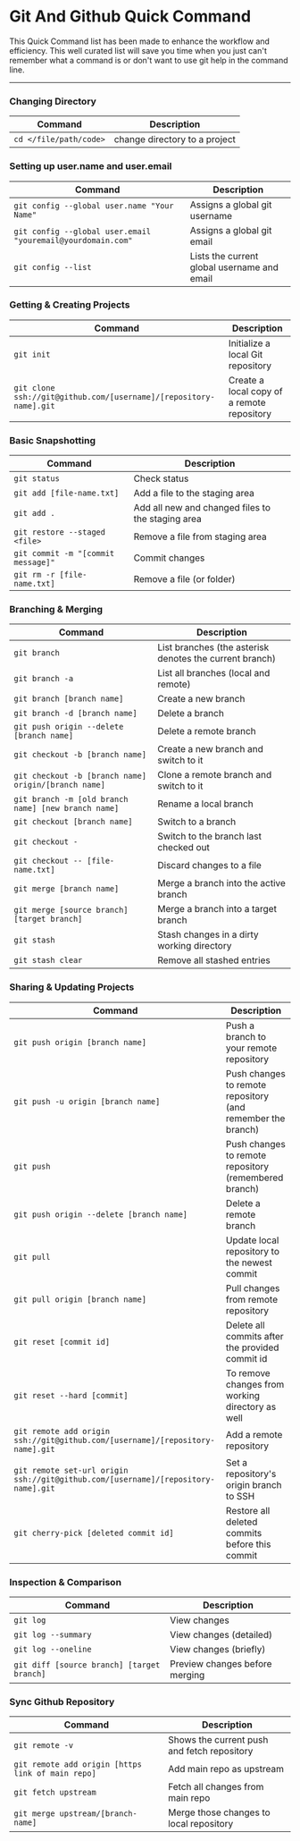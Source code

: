 # Git And Github Quick Command

This Quick Command list has been made to enhance the workflow and efficiency. This well curated list will save you time when you just can't remember what a command is or don't want to use git help in the command line.

---

### Changing Directory

| Command                | Description                   |
| ---------------------- | ----------------------------- |
| `cd </file/path/code>` | change directory to a project |

### Setting up user.name and user.email

| Command                                                     | Description                                 |
| ----------------------------------------------------------- | ------------------------------------------- |
| `git config --global user.name "Your Name"`                 | Assigns a global git username               |
| `git config --global user.email "youremail@yourdomain.com"` | Assigns a global git email                  |
| `git config --list`                                         | Lists the current global username and email |

### Getting & Creating Projects

| Command                                                           | Description                                |
| ----------------------------------------------------------------- | ------------------------------------------ |
| `git init`                                                        | Initialize a local Git repository          |
| `git clone ssh://git@github.com/[username]/[repository-name].git` | Create a local copy of a remote repository |

### Basic Snapshotting

| Command                            | Description                                       |
| ---------------------------------- | ------------------------------------------------- |
| `git status`                       | Check status                                      |
| `git add [file-name.txt]`          | Add a file to the staging area                    |
| `git add .`                        | Add all new and changed files to the staging area |
| `git restore --staged <file>`      | Remove a file from staging area                   |
| `git commit -m "[commit message]"` | Commit changes                                    |
| `git rm -r [file-name.txt]`        | Remove a file (or folder)                         |

### Branching & Merging

| Command                                              | Description                                             |
| ---------------------------------------------------- | ------------------------------------------------------- |
| `git branch`                                         | List branches (the asterisk denotes the current branch) |
| `git branch -a`                                      | List all branches (local and remote)                    |
| `git branch [branch name]`                           | Create a new branch                                     |
| `git branch -d [branch name]`                        | Delete a branch                                         |
| `git push origin --delete [branch name]`             | Delete a remote branch                                  |
| `git checkout -b [branch name]`                      | Create a new branch and switch to it                    |
| `git checkout -b [branch name] origin/[branch name]` | Clone a remote branch and switch to it                  |
| `git branch -m [old branch name] [new branch name]`  | Rename a local branch                                   |
| `git checkout [branch name]`                         | Switch to a branch                                      |
| `git checkout -`                                     | Switch to the branch last checked out                   |
| `git checkout -- [file-name.txt]`                    | Discard changes to a file                               |
| `git merge [branch name]`                            | Merge a branch into the active branch                   |
| `git merge [source branch] [target branch]`          | Merge a branch into a target branch                     |
| `git stash`                                          | Stash changes in a dirty working directory              |
| `git stash clear`                                    | Remove all stashed entries                              |

### Sharing & Updating Projects

| Command                                                                           | Description                                                 |
| --------------------------------------------------------------------------------- | ----------------------------------------------------------- |
| `git push origin [branch name]`                                                   | Push a branch to your remote repository                     |
| `git push -u origin [branch name]`                                                | Push changes to remote repository (and remember the branch) |
| `git push`                                                                        | Push changes to remote repository (remembered branch)       |
| `git push origin --delete [branch name]`                                          | Delete a remote branch                                      |
| `git pull`                                                                        | Update local repository to the newest commit                |
| `git pull origin [branch name]`                                                   | Pull changes from remote repository                         |
| `git reset [commit id]`                                                           | Delete all commits after the provided commit id             |
| `git reset --hard [commit]`                                                       | To remove changes from working directory as well            |
| `git remote add origin ssh://git@github.com/[username]/[repository-name].git`     | Add a remote repository                                     |
| `git remote set-url origin ssh://git@github.com/[username]/[repository-name].git` | Set a repository's origin branch to SSH                     |
| `git cherry-pick [deleted commit id]`                                             | Restore all deleted commits before this commit              |

### Inspection & Comparison

| Command                                    | Description                    |
| ------------------------------------------ | ------------------------------ |
| `git log`                                  | View changes                   |
| `git log --summary`                        | View changes (detailed)        |
| `git log --oneline`                        | View changes (briefly)         |
| `git diff [source branch] [target branch]` | Preview changes before merging |

### Sync Github Repository

| Command                                           | Description                                 |
| ------------------------------------------------- | ------------------------------------------- |
| `git remote -v`                                   | Shows the current push and fetch repository |
| `git remote add origin [https link of main repo]` | Add main repo as upstream                   |
| `git fetch upstream`                              | Fetch all changes from main repo            |
| `git merge upstream/[branch-name]`                | Merge those changes to local repository     |
